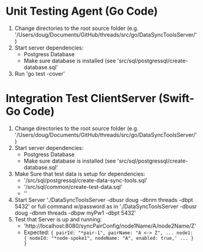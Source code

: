 
# Unit Testing Agent (Go Code)

1. Change directories to the root source folder
(e.g. '/Users/doug/Documents/GitHub/threads/src/go/DataSyncToolsServer/')
2. Start server dependencies:
	- Postgress Database
	- Make sure database is installed (see 'src/sql/postgressql/create-database.sql'
3. Run 'go test -cover'

# Integration Test ClientServer (Swift-Go Code)

1. Change directories to the root source folder
(e.g. '/Users/doug/Documents/GitHub/threads/src/go/DataSyncToolsServer/')
2. Start server dependencies:
	- Postgress Database
	- Make sure database is installed (see 'src/sql/postgressql/create-database.sql'
3. Make Sure that test data is setup for dependencies:
	- '/src/sql/postgressql/create-data-sync-tools.sql'
	- '/src/sql/common/create-test-data.sql'
	- ''
3. Start Server './DataSyncToolsServer -dbusr doug -dbnm threads -dbpt 5432' or full command w/password as in './DataSyncToolsServer -dbusr doug -dbnm threads -dbpw myPw1 -dbpt 5432'
4. Test that Server is up and running:
	- 'http://localhost:8080/syncPairConfig/node1Name/A/node2Name/Z'
	- Expected:
	`{
		pairId: "*pair-1",
		pairName: "A <-> Z",
		...
		node1: {
			nodeId: "*node-spoke1",
			nodeName: "A",
			enabled: true,'
		...
		}
	}`


